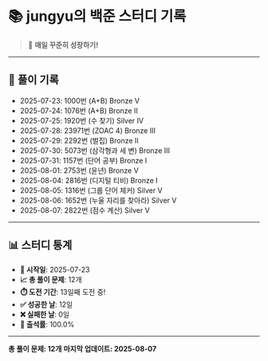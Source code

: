 # 📚 jungyu의 백준 스터디 기록

> 🎯 **매일 꾸준히 성장하기!**

---

## 📅 풀이 기록

- 2025-07-23: 1000번 (A+B) Bronze V
- 2025-07-24: 1076번 (A+B) Bronze II
- 2025-07-25: 1920번 (수 찾기) Silver IV
- 2025-07-28: 23971번 (ZOAC 4) Bronze III
- 2025-07-29: 2292번 (벌집) Bronze II
- 2025-07-30: 5073번 (삼각형과 세 변) Bronze III
- 2025-07-31: 1157번 (단어 공부) Bronze I
- 2025-08-01: 2753번 (윤년) Bronze V
- 2025-08-04: 2816번 (디지털 티비) Bronze I
- 2025-08-05: 1316번 (그룹 단어 체커) Silver V
- 2025-08-06: 1652번 (누울 자리를 찾아라) Silver V
- 2025-08-07: 2822번 (점수 계산) Silver V

---

## 📊 스터디 통계

- **📅 시작일**: 2025-07-23
- **📈 총 풀이 문제**: 12개
- **⏱️ 도전 기간**: 13일째 도전 중!
- **✅ 성공한 날**: 12일
- **❌ 실패한 날**: 0일
- **🎯 출석률**: 100.0%

---

**총 풀이 문제: 12개**
**마지막 업데이트: 2025-08-07**
